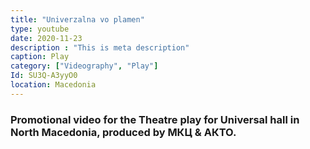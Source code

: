 ```yaml
---
title: "Univerzalna vo plamen"
type: youtube
date: 2020-11-23
description : "This is meta description"
caption: Play
category: ["Videography", "Play"]
Id: SU3Q-A3yyO0
location: Macedonia
---
```


### Promotional video for the Theatre play for Universal hall in North Macedonia, produced by МКЦ & АКТО.
